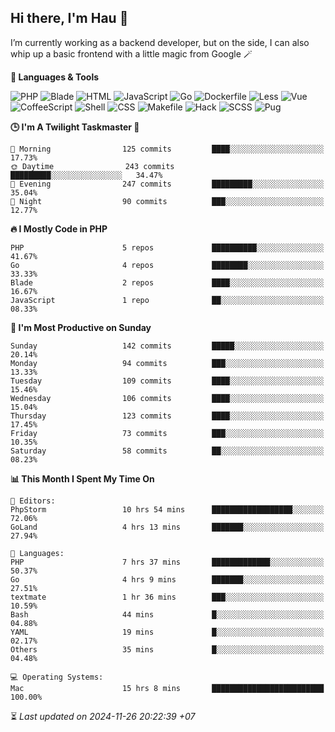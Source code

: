 ## Hi there, I'm Hau 👋
I’m currently working as a backend developer, but on the side, I can also whip up a basic frontend with a little magic from Google 🪄

<!--START_SECTION:readme-stats-->
**💬 Languages & Tools**

![PHP](https://img.shields.io/badge/PHP-56.05%25-4F5D95?&logo=PHP&labelColor=151b23)
![Blade](https://img.shields.io/badge/Blade-36.58%25-f7523f?&logo=Blade&labelColor=151b23)
![HTML](https://img.shields.io/badge/HTML-05.16%25-e34c26?&logo=HTML&labelColor=151b23)
![JavaScript](https://img.shields.io/badge/JavaScript-00.82%25-f1e05a?&logo=JavaScript&labelColor=151b23)
![Go](https://img.shields.io/badge/Go-00.61%25-00ADD8?&logo=Go&labelColor=151b23)
![Dockerfile](https://img.shields.io/badge/Dockerfile-00.29%25-384d54?&logo=Dockerfile&labelColor=151b23)
![Less](https://img.shields.io/badge/Less-00.12%25-1d365d?&logo=Less&labelColor=151b23)
![Vue](https://img.shields.io/badge/Vue-00.11%25-41b883?&logo=Vue&labelColor=151b23)
![CoffeeScript](https://img.shields.io/badge/CoffeeScript-00.11%25-244776?&logo=CoffeeScript&labelColor=151b23)
![Shell](https://img.shields.io/badge/Shell-00.10%25-89e051?&logo=Shell&labelColor=151b23)
![CSS](https://img.shields.io/badge/CSS-00.03%25-563d7c?&logo=CSS&labelColor=151b23)
![Makefile](https://img.shields.io/badge/Makefile-00.01%25-427819?&logo=Makefile&labelColor=151b23)
![Hack](https://img.shields.io/badge/Hack-00.01%25-878787?&logo=Hack&labelColor=151b23)
![SCSS](https://img.shields.io/badge/SCSS-00.00%25-c6538c?&logo=SCSS&labelColor=151b23)
![Pug](https://img.shields.io/badge/Pug-00.00%25-a86454?&logo=Pug&labelColor=151b23)


**🕒 I'm A Twilight Taskmaster 🌆**

```text
🌅 Morning                125 commits         ████░░░░░░░░░░░░░░░░░░░░░   17.73%
🌞 Daytime                243 commits         █████████░░░░░░░░░░░░░░░░   34.47%
🌆 Evening                247 commits         █████████░░░░░░░░░░░░░░░░   35.04%
🌙 Night                  90 commits          ███░░░░░░░░░░░░░░░░░░░░░░   12.77%
```

**🔥 I Mostly Code in PHP**

```text
PHP                      5 repos             ██████████░░░░░░░░░░░░░░░   41.67%
Go                       4 repos             ████████░░░░░░░░░░░░░░░░░   33.33%
Blade                    2 repos             ████░░░░░░░░░░░░░░░░░░░░░   16.67%
JavaScript               1 repo              ██░░░░░░░░░░░░░░░░░░░░░░░   08.33%
```

**📅 I'm Most Productive on Sunday**

```text
Sunday                   142 commits         █████░░░░░░░░░░░░░░░░░░░░   20.14%
Monday                   94 commits          ███░░░░░░░░░░░░░░░░░░░░░░   13.33%
Tuesday                  109 commits         ████░░░░░░░░░░░░░░░░░░░░░   15.46%
Wednesday                106 commits         ████░░░░░░░░░░░░░░░░░░░░░   15.04%
Thursday                 123 commits         ████░░░░░░░░░░░░░░░░░░░░░   17.45%
Friday                   73 commits          ███░░░░░░░░░░░░░░░░░░░░░░   10.35%
Saturday                 58 commits          ██░░░░░░░░░░░░░░░░░░░░░░░   08.23%
```

**📊 This Month I Spent My Time On**

```text
📝 Editors:
PhpStorm                 10 hrs 54 mins      ██████████████████░░░░░░░   72.06%
GoLand                   4 hrs 13 mins       ███████░░░░░░░░░░░░░░░░░░   27.94%

💬 Languages:
PHP                      7 hrs 37 mins       █████████████░░░░░░░░░░░░   50.37%
Go                       4 hrs 9 mins        ███████░░░░░░░░░░░░░░░░░░   27.51%
textmate                 1 hr 36 mins        ███░░░░░░░░░░░░░░░░░░░░░░   10.59%
Bash                     44 mins             █░░░░░░░░░░░░░░░░░░░░░░░░   04.88%
YAML                     19 mins             █░░░░░░░░░░░░░░░░░░░░░░░░   02.17%
Others                   35 mins             █░░░░░░░░░░░░░░░░░░░░░░░░   04.48%

💻 Operating Systems:
Mac                      15 hrs 8 mins       █████████████████████████   100.00%
```



⏳ *Last updated on 2024-11-26 20:22:39 +07*
<!--END_SECTION:readme-stats-->
